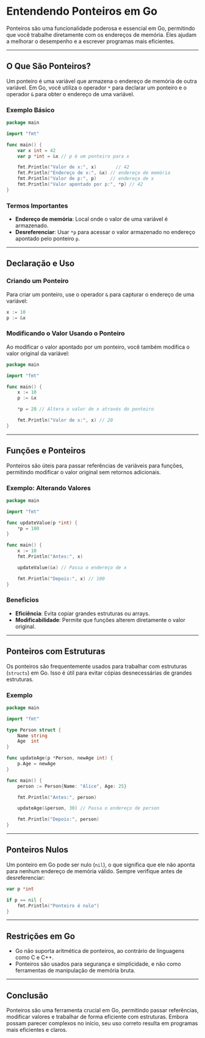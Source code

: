 # Entendendo Ponteiros em Go

Ponteiros são uma funcionalidade poderosa e essencial em Go, permitindo que você trabalhe diretamente com os endereços de memória. Eles ajudam a melhorar o desempenho e a escrever programas mais eficientes.

---

## O Que São Ponteiros?

Um ponteiro é uma variável que armazena o endereço de memória de outra variável. Em Go, você utiliza o operador `*` para declarar um ponteiro e o operador `&` para obter o endereço de uma variável.

### Exemplo Básico

```go
package main

import "fmt"

func main() {
    var x int = 42
    var p *int = &x // p é um ponteiro para x

    fmt.Println("Valor de x:", x)       // 42
    fmt.Println("Endereço de x:", &x) // endereço de memória
    fmt.Println("Valor de p:", p)     // endereço de x
    fmt.Println("Valor apontado por p:", *p) // 42
}
```

### Termos Importantes
- **Endereço de memória**: Local onde o valor de uma variável é armazenado.
- **Desreferenciar**: Usar `*p` para acessar o valor armazenado no endereço apontado pelo ponteiro `p`.

---

## Declaração e Uso

### Criando um Ponteiro
Para criar um ponteiro, use o operador `&` para capturar o endereço de uma variável:

```go
x := 10
p := &x
```

### Modificando o Valor Usando o Ponteiro
Ao modificar o valor apontado por um ponteiro, você também modifica o valor original da variável:

```go
package main

import "fmt"

func main() {
    x := 10
    p := &x

    *p = 20 // Altera o valor de x através do ponteiro

    fmt.Println("Valor de x:", x) // 20
}
```

---

## Funções e Ponteiros

Ponteiros são úteis para passar referências de variáveis para funções, permitindo modificar o valor original sem retornos adicionais.

### Exemplo: Alterando Valores

```go
package main

import "fmt"

func updateValue(p *int) {
    *p = 100
}

func main() {
    x := 10
    fmt.Println("Antes:", x)

    updateValue(&x) // Passa o endereço de x

    fmt.Println("Depois:", x) // 100
}
```

### Benefícios
- **Eficiência**: Evita copiar grandes estruturas ou arrays.
- **Modificabilidade**: Permite que funções alterem diretamente o valor original.

---

## Ponteiros com Estruturas

Os ponteiros são frequentemente usados para trabalhar com estruturas (`structs`) em Go. Isso é útil para evitar cópias desnecessárias de grandes estruturas.

### Exemplo

```go
package main

import "fmt"

type Person struct {
    Name string
    Age  int
}

func updateAge(p *Person, newAge int) {
    p.Age = newAge
}

func main() {
    person := Person{Name: "Alice", Age: 25}

    fmt.Println("Antes:", person)

    updateAge(&person, 30) // Passa o endereço de person

    fmt.Println("Depois:", person)
}
```

---

## Ponteiros Nulos

Um ponteiro em Go pode ser nulo (`nil`), o que significa que ele não aponta para nenhum endereço de memória válido. Sempre verifique antes de desreferenciar:

```go
var p *int

if p == nil {
    fmt.Println("Ponteiro é nulo")
}
```

---

## Restrições em Go
- Go não suporta aritmética de ponteiros, ao contrário de linguagens como C e C++.
- Ponteiros são usados para segurança e simplicidade, e não como ferramentas de manipulação de memória bruta.

---

## Conclusão

Ponteiros são uma ferramenta crucial em Go, permitindo passar referências, modificar valores e trabalhar de forma eficiente com estruturas. Embora possam parecer complexos no início, seu uso correto resulta em programas mais eficientes e claros.
